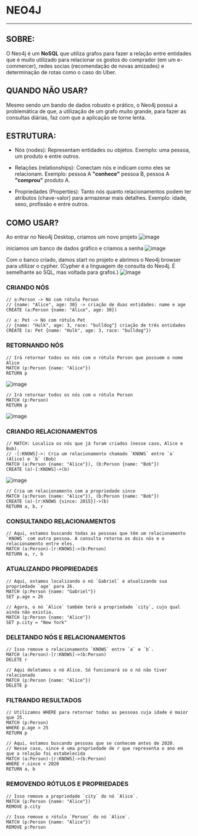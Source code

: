 # NEO4J
---

## SOBRE:

O Neo4j é um **NoSQL** que utiliza grafos para fazer a relação entre entidades que é muito utilizado para relacionar os gostos do comprador (em um e-commercer), redes socias (recomendação de novas amizades) e determinação de rotas como o caso do Uber.

## QUANDO NÃO USAR?

Mesmo sendo um bando de dados robusto e prático, o Neo4j possui a problemática de que, a utilização de um grafo muito grande, para fazer as consultas diárias, faz com que a aplicação se torne lenta.

## ESTRUTURA:

* Nós (nodes): Representam entidades ou objetos. Exemplo: uma pessoa, um produto e entre outros.

* Relações (relationships): Conectam nós e indicam como eles se relacionam. Exemplo: pessoa A **"conhece"** pessoa B, pessoa A **"comprou"** produto A.

* Propriedades (Properties): Tanto nós quanto relacionamentos podem ter atributos (chave-valor) para armazenar mais detalhes. Exemplo: idade, sexo, profissão e entre outros.

## COMO USAR?

Ao entrar no Neo4j Desktop, criamos um novo projeto
![image](https://github.com/user-attachments/assets/56642bc6-34be-4729-bf6b-8180bf3fbee1)

iniciamos um banco de dados gráfico e criamos a senha
![image](https://github.com/user-attachments/assets/934274ed-86a7-4ef9-a156-ea950e5306f8)

Com o banco criado, damos start no projeto e abrimos o Neo4j browser para utilizar o cypher. (Cypher é a linguagem de consulta do Neo4j. É semelhante ao SQL, mas voltada para grafos.)
![image](https://github.com/user-attachments/assets/0c422ea5-573b-4a14-acb1-c02087dc815e)



### CRIANDO NÓS

```cypher
// a:Person -> Nó com rótulo Person
// {name: "Alice", age: 30} -> criação de duas entidades: name e age
CREATE (a:Person {name: "Alice", age: 30})
```

```cypher
// a: Pet -> Nó com rótulo Pet
// {name: "Hulk", age: 3, race: "bulldog"} criação de três entidades
CREATE (a: Pet {name: "Hulk", age: 3, race: "bulldog"})
```

### RETORNANDO NÓS

```cypher
// Irá retornar todos os nós com o rótulo Person que possuem o nome Alice
MATCH (p:Person {name: "Alice"})
RETURN p
```
![image](https://github.com/user-attachments/assets/96bc8101-ed0b-4c10-baf7-45dbd6ec07bb)


```cypher
// Irá retornar todos os nós com o rótulo Person
MATCH (p:Person) 
RETURN p
```
![image](https://github.com/user-attachments/assets/407939a1-e78b-4bae-a9e2-72525b11c41a)

### CRIANDO RELACIONAMENTOS

```cypher
// MATCH: Localiza os nós que já foram criados (nesse caso, Alice e Bob).
// -[:KNOWS]->: Cria um relacionamento chamado `KNOWS` entre `a` (Alice) e `b` (Bob)
MATCH (a:Person {name: "Alice"}), (b:Person {name: "Bob"})
CREATE (a)-[:KNOWS]->(b)
```
![image](https://github.com/user-attachments/assets/2807354f-926d-4178-aaad-4e0742f50e92)


```cypher
// Cria um relacionamento com a propriedade since
MATCH (a:Person {name: "Alice"}), (b:Person {name: "Bob"})
CREATE (a)-[r:KNOWS {since: 2015}]->(b)
RETURN a, b, r
```
### CONSULTANDO RELACIONAMENTOS

```cypher
// Aqui, estamos buscando todas as pessoas que têm um relacionamento `KNOWS` com outra pessoa. A consulta retorna os dois nós e o relacionamento entre eles.
MATCH (a:Person)-[r:KNOWS]->(b:Person) 
RETURN a, r, b
```

### ATUALIZANDO PROPRIEDADES

```cypher
// Aqui, estamos localizando o nó `Gabriel` e atualizando sua propriedade `age` para 26.
MATCH (p:Person {name: "Gabriel"}) 
SET p.age = 26
```

```cypher
// Agora, o nó `Alice` também terá a propriedade `city`, cujo qual ainda não existia.
MATCH (p:Person {name: "Alice"}) 
SET p.city = "New York"
```

### DELETANDO NÓS E RELACIONAMENTOS

```cypher
// Isso remove o relacionamento `KNOWS` entre `a` e `b`.
MATCH (a:Person)-[r:KNOWS]->(b:Person)
DELETE r
```

```cypher
// Aqui deletamos o nó Alice. Só funcionará se o nó não tiver relacionado
MATCH (p:Person {name: "Alice"})
DELETE p
```

### FILTRANDO RESULTADOS

```cypher
// Utilizamos WHERE para retornar todas as pessoas cuja idade é maior que 25.
MATCH (p:Person) 
WHERE p.age > 25 
RETURN p
```

```cypher
// Aqui, estamos buscando pessoas que se conhecem antes de 2020.
// Nesse caso, since é uma propriedade de r que representa o ano em que a relação foi estabelecida
MATCH (a:Person)-[r:KNOWS]->(b:Person) 
WHERE r.since < 2020 
RETURN a, b
```

### REMOVENDO RÓTULOS E PROPRIEDADES

```cypher
// Isso remove a propriedade `city` do nó `Alice`.
MATCH (p:Person {name: "Alice"}) 
REMOVE p.city
```

```cypher
// Isso remove o rótulo `Person` do nó `Alice`.
MATCH (p:Person {name: "Alice"}) 
REMOVE p:Person
```
